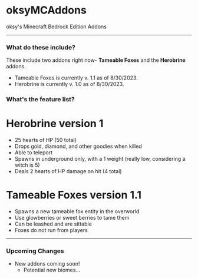 # oksyMCAddons
oksy's Minecraft Bedrock Edition Addons

----

### What do these include?

These include two addons right now- **Tameable Foxes** and the **Herobrine** addons. 

* Tameable Foxes is currently v. 1.1 as of 8/30/2023.
* Herobrine is currently v. 1.0 as of 8/30/2023.

### What's the feature list?
# Herobrine version 1
  * 25 hearts of HP (50 total)
  * Drops gold, diamond, and other goodies when killed
  * Able to teleport
  * Spawns in underground only, with a 1 weight (really low, considering a witch is 5)
  * Deals 2 hearts of HP damage on hit (4 total) 

# Tameable Foxes version 1.1
  * Spawns a new tameable fox entity in the overworld
  * Use glowberries or sweet berries to tame them
  * Can be leashed and are sittable
  * Foxes do not run from players

----

### Upcoming Changes

* New addons coming soon!
  * Potential new biomes...
 
